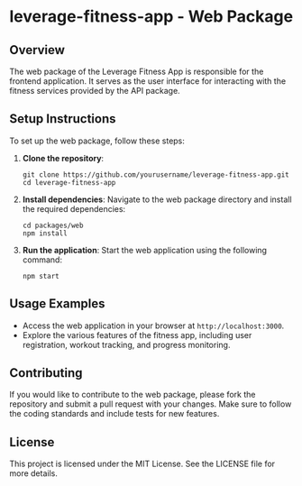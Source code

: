 # leverage-fitness-app - Web Package

## Overview
The web package of the Leverage Fitness App is responsible for the frontend application. It serves as the user interface for interacting with the fitness services provided by the API package.

## Setup Instructions
To set up the web package, follow these steps:

1. **Clone the repository**:
   ```
   git clone https://github.com/yourusername/leverage-fitness-app.git
   cd leverage-fitness-app
   ```

2. **Install dependencies**:
   Navigate to the web package directory and install the required dependencies:
   ```
   cd packages/web
   npm install
   ```

3. **Run the application**:
   Start the web application using the following command:
   ```
   npm start
   ```

## Usage Examples
- Access the web application in your browser at `http://localhost:3000`.
- Explore the various features of the fitness app, including user registration, workout tracking, and progress monitoring.

## Contributing
If you would like to contribute to the web package, please fork the repository and submit a pull request with your changes. Make sure to follow the coding standards and include tests for new features.

## License
This project is licensed under the MIT License. See the LICENSE file for more details.